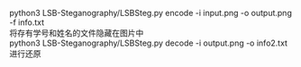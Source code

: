 python3 LSB-Steganography/LSBSteg.py encode -i input.png -o output.png -f info.txt  
将存有学号和姓名的文件隐藏在图片中  
python3 LSB-Steganography/LSBSteg.py decode -i output.png -o info2.txt  
进行还原

